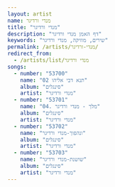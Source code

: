 ```yaml
---
layout: artist
name: מנדי ורדיגר
title: "מנדי ורדיגר"
description: "דף האמן מנדי ורדיגר"
keywords: "שירים, מוזיקה, מנדי ורדיגר"
permalink: /artists/מנדי-ורדיגר/
redirect_from:
  - /artists/list/מנדי ורדיגר
songs:
  - number: "53700"
    name: "02 תנא דבי אליהו"
    album: "סינגלים"
    artist: "מנדי ורדיגר"
  - number: "53701"
    name: "04. מלך - מנדי ורדיגר"
    album: "סינגלים"
    artist: "מנדי ורדיגר"
  - number: "53702"
    name: "ונהפוך-מנדי ורדיגר"
    album: "סינגלים"
    artist: "מנדי ורדיגר"
  - number: "53703"
    name: "שושנת-מנדי ורדיגר"
    album: "סינגלים"
    artist: "מנדי ורדיגר"
---
```

